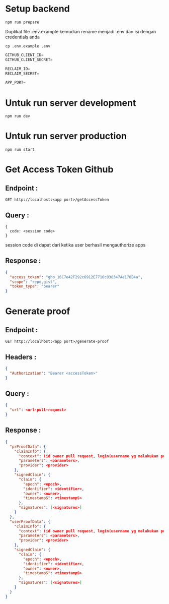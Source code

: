 # Setup backend

```shell
npm run prepare
```

Duplikat file .env.example kemudian rename menjadi .env dan isi dengan credentials anda

```shell
cp .env.example .env
```

```javascript
GITHUB_CLIENT_ID=
GITHUB_CLIENT_SECRET=

RECLAIM_ID=
RECLAIM_SECRET=

APP_PORT=
```

# Untuk run server development

```shell
npm run dev
```

# Untuk run server production

```shell
npm run start
```

# Get Access Token Github

## Endpoint :

```
GET http://localhost:<app port>/getAccessToken
```
## Query :
```
{
  code: <session code>
}
```

session code di dapat dari ketika user berhasil mengauthorize apps

## Response :

```json
{
  "access_token": "gho_16C7e42F292c6912E7710c838347Ae178B4a",
  "scope": "repo,gist",
  "token_type": "bearer"
}
```

# Generate proof

## Endpoint :

```
GET http://localhost:<app port>/generate-proof
```

## Headers :
```json
{
  "Authorization": "Bearer <accessToken>"
}
```

## Query :

```json
{
  "url": <url-pull-request>
}
```

## Response :

```json
{
  "prProofData": {
    "claimInfo": {
      "context": (id owner pull request, login(username yg melakukan pull request), node_id, merged status(true|false)),
      "parameters": <parameters>,
      "provider": <provider>
    },
    "signedClaim": {
      "claim": {
        "epoch": <epoch>,
        "identifier": <identifier>,
        "owner": <owner>,
        "timestampS": <timestampS>
      },
      "signatures": [<signatures>]
    }
  },
  "userProofData": {
    "claimInfo": {
      "context": (id owner pull request, login(username yg melakukan pull request), node_id),
      "parameters": <parameters>,
      "provider": <provider>
    },
    "signedClaim": {
      "claim": {
        "epoch": <epoch>,
        "identifier": <identifier>,
        "owner": <owner>,
        "timestampS": <timestampS>
      },
      "signatures": [<signatures>]
    }
  }
}

```
